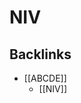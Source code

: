 # NIV

## Backlinks
* [[ABCDE]]
	* [[NIV]]

<!-- {BearID:11D88762-1C7A-4C7E-A60C-0D04B3547435-71192-000102BD31364B55} -->
